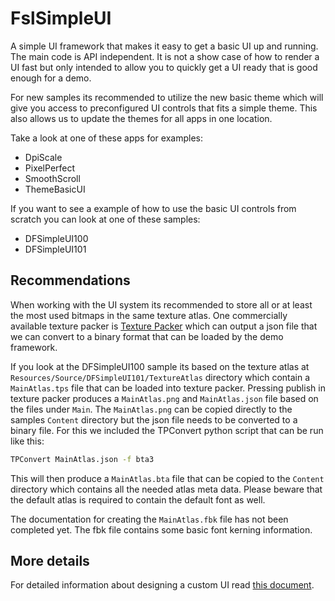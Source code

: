 ﻿# FslSimpleUI

A simple UI framework that makes it easy to get a basic UI up and running. The main code is API independent. It is not a show case of how to render a UI fast but only intended to allow you to quickly get a UI ready that is good enough for a demo.

For new samples its recommended to utilize the new basic theme which will give you access to preconfigured UI controls that fits a simple theme. This also allows us to update the themes for all apps in one location.

Take a look at one of these apps for examples:

* DpiScale
* PixelPerfect
* SmoothScroll
* ThemeBasicUI

If you want to see a example of how to use the basic UI controls from scratch you can look at one of these samples:

* DFSimpleUI100
* DFSimpleUI101

## Recommendations

When working with the UI system its recommended to store all or at least the most used bitmaps in the same texture atlas.
One commercially available texture packer is [Texture Packer](https://www.codeandweb.com/texturepacker) which can output a
json file that we can convert to a binary format that can be loaded by the demo framework.

If you look at the DFSimpleUI100 sample its based on the texture atlas at `Resources/Source/DFSimpleUI101/TextureAtlas` directory which contain a `MainAtlas.tps` file that can be loaded into texture packer. Pressing publish in texture packer produces a `MainAtlas.png` and `MainAtlas.json` file based on the files under `Main`. The `MainAtlas.png` can be copied directly to the samples `Content` directory but the json file needs to be converted to a binary file. For this we included the TPConvert python script that can be run like this:

```bash
TPConvert MainAtlas.json -f bta3
```

This will then produce a `MainAtlas.bta` file that can be copied to the `Content` directory which contains all the needed atlas meta data.
Please beware that the default atlas is required to contain the default font as well.

The documentation for creating the `MainAtlas.fbk` file has not been completed yet. The fbk file contains some basic font kerning information.

## More details

For detailed information about designing a custom UI read [this document](../../Doc/FslSimpleUI.md).
